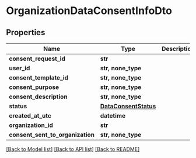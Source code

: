 # OrganizationDataConsentInfoDto


## Properties
Name | Type | Description | Notes
------------ | ------------- | ------------- | -------------
**consent_request_id** | **str** |  | [optional] 
**user_id** | **str, none_type** |  | [optional] 
**consent_template_id** | **str, none_type** |  | [optional] 
**consent_purpose** | **str, none_type** |  | [optional] 
**consent_description** | **str, none_type** |  | [optional] 
**status** | [**DataConsentStatus**](DataConsentStatus.md) |  | [optional] 
**created_at_utc** | **datetime** |  | [optional] 
**organization_id** | **str** |  | [optional] 
**consent_sent_to_organization** | **str, none_type** |  | [optional] 

[[Back to Model list]](../README.md#documentation-for-models) [[Back to API list]](../README.md#documentation-for-api-endpoints) [[Back to README]](../README.md)


